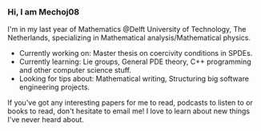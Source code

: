 ### Hi, I am Mechoj08
I'm in my last year of Mathematics @Delft University of Technology, The Netherlands, specializing in Mathematical analysis/Mathematical physics.
- Currently working on: Master thesis on coercivity conditions in SPDEs.
- Currently learning: Lie groups, General PDE theory, C++ programming and other computer science stuff.
- Looking for tips about: Mathematical writing, Structuring big software engineering projects.

If you've got any interesting papers for me to read, podcasts to listen to or books to read, don't hesitate to email me! I love to learn about new things I've never heard about.

<!--
**Mechoj08/Mechoj08** is a ✨ _special_ ✨ repository because its `README.md` (this file) appears on your GitHub profile.

Here are some ideas to get you started:

- 🔭 I’m currently working on ...
- 🌱 I’m currently learning ...
- 👯 I’m looking to collaborate on ...
- 🤔 I’m looking for help with ...
- 💬 Ask me about ...
- 📫 How to reach me: ...
- 😄 Pronouns: ...
- ⚡ Fun fact: ...
-->
